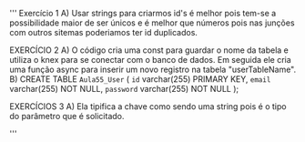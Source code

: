 '''
Exercício 1
A) Usar strings para criarmos id's é melhor pois tem-se a possibilidade maior de ser únicos 
   e é melhor que números pois nas junções com outros sitemas poderiamos ter id duplicados.

EXERCÍCIO 2
A) O código cria uma const para guardar o nome da tabela e utiliza o knex para se conectar com o
   banco de dados. Em seguida ele cria uma função async para inserir um novo registro na tabela
   "userTableName".
B) CREATE TABLE `Aula55_User` (
  `id` varchar(255) PRIMARY KEY,
  `email` varchar(255) NOT NULL,
  `password` varchar(255) NOT NULL
  );

EXERCÍCIOS 3
A) Ela tipifica a chave como sendo uma string pois é o tipo do parâmetro que é solicitado.

'''